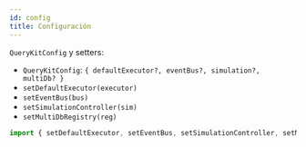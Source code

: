 ```yaml
---
id: config
title: Configuración
---
```


`QueryKitConfig` y setters:

- `QueryKitConfig`: `{ defaultExecutor?, eventBus?, simulation?, multiDb? }`
- `setDefaultExecutor(executor)`
- `setEventBus(bus)`
- `setSimulationController(sim)`
- `setMultiDbRegistry(reg)`

```ts
import { setDefaultExecutor, setEventBus, setSimulationController, setMultiDbRegistry } from 'iagate-querykit'
``` 